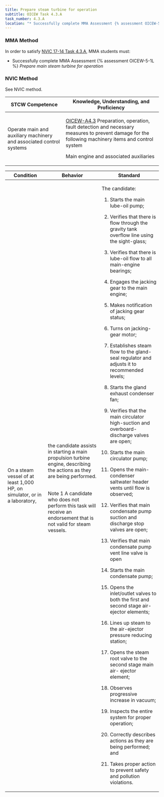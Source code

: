```yaml
---
title: Prepare steam turbine for operation
subtitle: OICEW Task 4.3.A 
task_number: 4.3.A
location: "* Successfully complete MMA Assessment {% assessment OICEW-5-1L %} *Prepare main steam turbine for operation*" 
---
```



### MMA Method

In order to satisfy  [NVIC 17-14  Task  4.3.A]({{site.baseurl}}/assets/images/nvic-17-14.pdf), MMA students must:

* Successfully complete MMA Assessment {% assessment OICEW-5-1L %} *Prepare main steam turbine for operation*


### NVIC Method

<a onclick="togglevisibility('nvic_methods')" >See NVIC method.</a>

<div id='nvic_methods' class='hide'>

<table>
<thead>
<tr>
<th class='forty'> STCW Competence </th>
<th class='sixty'> Knowledge, Understanding, and Proficiency </th>
</tr>
</thead>




<tbody>
<tr><td markdown='1'>

Operate main and auxiliary machinery and associated control systems

</td><td markdown='1'>

[OICEW-A4.3](../../tables/31.html#OICEW-A4.3) Preparation, operation, fault detection and necessary measures to prevent damage for the following machinery items and control system

Main engine and associated auxiliaries

</td></tr>


</tbody>
</table>


<table>
<thead>
<tr><th class='twenty'>  Condition </th><th class='twenty'> Behavior </th><th  class='sixty'>Standard </th></tr>
</thead>
<tbody >



<tr><td markdown='1'>

On a steam vessel of at least 1,000 HP, on simulator, or in a laboratory,

</td><td markdown='1'>

the candidate assists in starting a main propulsion turbine engine, describing the actions as they are being performed.

<br>

<div class="tooltip">Note 1
<span class="tooltiptext">
A candidate who does not perform this task will receive an endorsement that is not valid for steam vessels.
</span>
</div>


</td><td markdown='1'>

The candidate:

1. Starts the main lube-oil pump;

2. Verifies that there is flow through the gravity tank overflow line using the sight-glass;

3. Verifies that there is lube-oil flow to all main-engine bearings;

4. Engages the jacking gear to the main engine;

5. Makes notification of jacking gear status;

6. Turns on jacking-gear motor;

7. Establishes steam flow to the gland-seal regulator and adjusts it to recommended levels;

8. Starts the gland exhaust condenser fan;

9. Verifies that the main circulator high-suction and overboard-discharge valves are open;

10. Starts the main circulator pump;

11. Opens the main-condenser saltwater header vents until flow is observed;

12. Verifies that main condensate pump suction and discharge stop valves are open;

13. Verifies that main condensate pump vent line valve is open

14. Starts the main condensate pump;

15. Opens the inlet/outlet valves to both the first and second stage air-ejector elements;

16. Lines up steam to the air-ejector pressure reducing station;

17. Opens the steam root valve to the second stage main air- ejector element;

18. Observes progressive increase in vacuum;

19. Inspects the entire system for proper operation;

20. Correctly describes actions as they are being performed; and

21. Takes proper action to prevent safety and pollution violations.

</td></tr>
</tbody>
</table>
</div>
